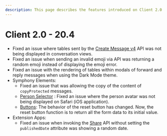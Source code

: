 ```yaml
---
description: This page describes the features introduced on Client 2.0 (20.4) version
---
```


# Client 2.0 - 20.4

* Fixed an issue where tables sent by the [Create Message v4](https://developers.symphony.com/restapi/reference#create-message-v4) API was not being displayed in conversation views.
* Fixed an issue when sending an invalid emoji via API was returning a random emoji instead of displaying the emoji error.
* Fixed an issue with the rendering of tables within modals of forward and reply messages when using the Dark Mode theme.
* Symphony Elements:
  * Fixed an issue that was allowing the copy of the content of `copyProtected` messages.
  * [Person Selector](../../../../bots/messages/overview-of-messageml/symphony-elements-1/person-selector.md) : Fixed an issue where the person avatar was not being displayed on Safari (iOS application).
  * [Buttons](../../../../bots/messages/overview-of-messageml/symphony-elements-1/buttons/): The behavior of the reset button has changed. Now, the reset button function is to return all the form data to its initial value.
* Extension Apps:
  * Fixed an issue when invoking the [Share](../../../../ext-apps/overview-of-extension-api/extension-api-services/share-service.md) API without setting the `publishedDate` attribute was showing a random date.
